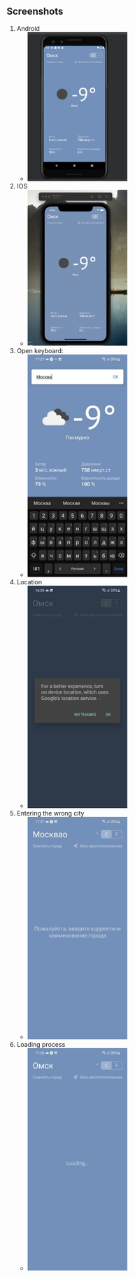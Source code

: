<h2>Screenshots</h2>

<ol>
    <li>Android
        <ul>
            <li>
                <img src="./screenshots/android.png" width="50%" height="50%"/>
            </li>
        </ul>
    </li>
    <li>IOS
        <ul>
            <li>
                <img src="./screenshots/ios.png" width="50%" height="50%"/>
            </li>
        </ul>
    </li>
    <li>Open keyboard:
        <ul>
            <li>
                <img src="./screenshots/keyboard.jpeg" width="50%" height="50%"/>
            </li>
        </ul>
    </li>
    <li>Location
        <ul>
            <li>
                <img src="./screenshots/location.jpeg" width="50%" height="50%"/>
            </li>
        </ul>
    </li>
        <li>Entering the wrong city
        <ul>
            <li>
                <img src="./screenshots/uncorrect_city.jpeg" width="50%" height="50%"/>
            </li>
        </ul>
    </li>
        </li>
        <li>Loading process
        <ul>
            <li>
                <img src="./screenshots/loading.jpeg" width="50%" height="50%"/>
            </li>
        </ul>
    </li>
</ol>